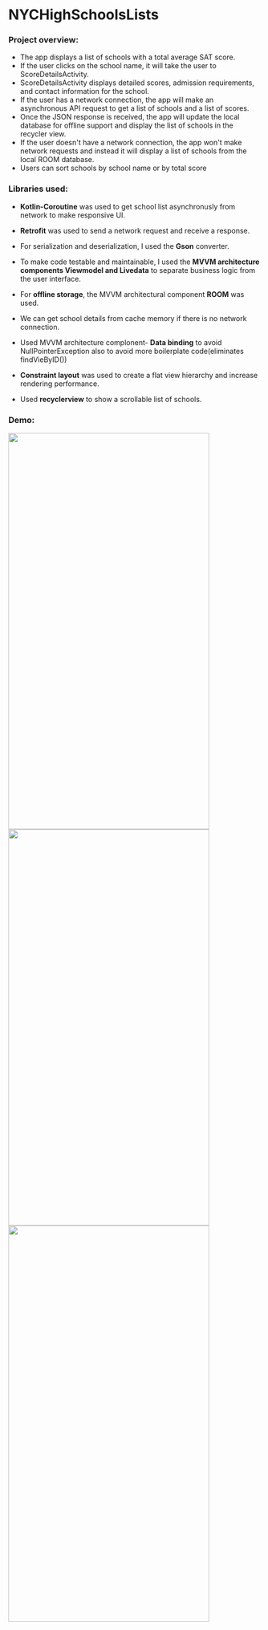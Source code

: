 # NYCHighSchoolsLists

### Project overview:
* The app displays a list of schools with a total average SAT score.
* If the user clicks on the school name, it will take the user to ScoreDetailsActivity.
* ScoreDetailsActivity displays detailed scores, admission requirements, and contact information for the school.
* If the user has a network connection, the app will make an asynchronous API request to get a list of schools and a list of scores.
* Once the JSON response is received, the app will update the local database for offline support and display the list of schools in the recycler view.
* If the user doesn't have a network connection, the app won't make network requests and instead it will display a list of schools from the local ROOM database.
* Users can sort schools by school name or by total score

### Libraries used:
* **Kotlin-Coroutine** was used to get school list asynchronusly from network to make responsive UI.

* **Retrofit** was used to send a network request and receive a response.

* For serialization and deserialization, I used the **Gson** converter.

* To make code testable and maintainable, I used the **MVVM architecture components Viewmodel and Livedata** to separate business logic from the user interface.

* For **offline storage**, the MVVM architectural component **ROOM** was used.

* We can get school details from cache memory if there is no network connection.

* Used MVVM architecture complonent- **Data binding** to avoid NullPointerException also to avoid more boilerplate code(eliminates findVieByID())

* **Constraint layout** was used to create a flat view hierarchy and increase rendering performance.

* Used **recyclerview** to show a scrollable list of schools.

### Demo:
<img src="https://user-images.githubusercontent.com/28978071/169885303-87901ed6-858b-45fe-957b-3365366538fb.jpg" width="400" height="790">
<img src="https://user-images.githubusercontent.com/28978071/169885289-bb44cbb4-afff-425e-9fa0-2783536d5e01.jpg" width="400" height="790">
<img src="https://user-images.githubusercontent.com/28978071/169885268-061dd8ed-84b5-45bc-b7fd-2d2a183c8954.jpg" width="400" height="790">



